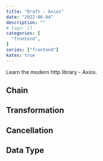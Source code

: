 ```yaml
---
title: "Draft - Axios"
date: "2022-06-04"
description: ""
# tags: []
categories: [
  "frontend",
]
series: ["frontend"]
katex: true
---
```


Learn the modern http library - Axios.

<!--more-->

## Chain


## Transformation


## Cancellation


## Data Type


